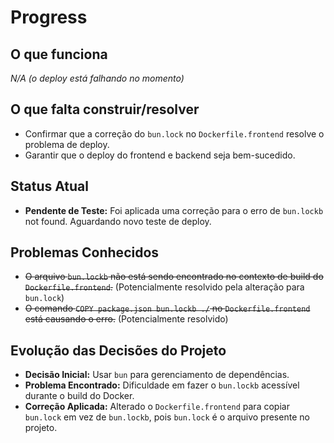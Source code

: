 # Progress

## O que funciona

*N/A (o deploy está falhando no momento)*

## O que falta construir/resolver

* Confirmar que a correção do `bun.lock` no `Dockerfile.frontend` resolve o problema de deploy.
* Garantir que o deploy do frontend e backend seja bem-sucedido.

## Status Atual

* **Pendente de Teste:** Foi aplicada uma correção para o erro de `bun.lockb` not found. Aguardando novo teste de deploy.

## Problemas Conhecidos

* ~~O arquivo `bun.lockb` não está sendo encontrado no contexto de build do `Dockerfile.frontend`.~~ (Potencialmente resolvido pela alteração para `bun.lock`)
* ~~O comando `COPY package.json bun.lockb ./` no `Dockerfile.frontend` está causando o erro.~~ (Potencialmente resolvido)

## Evolução das Decisões do Projeto

* **Decisão Inicial:** Usar `bun` para gerenciamento de dependências.
* **Problema Encontrado:** Dificuldade em fazer o `bun.lockb` acessível durante o build do Docker.
* **Correção Aplicada:** Alterado o `Dockerfile.frontend` para copiar `bun.lock` em vez de `bun.lockb`, pois `bun.lock` é o arquivo presente no projeto. 